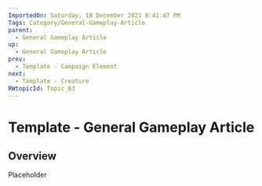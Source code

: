 ```yaml
---
ImportedOn: Saturday, 18 December 2021 8:41:47 PM
Tags: Category/General-Gameplay-Article
parent:
  - General Gameplay Article
up:
  - General Gameplay Article
prev:
  - Template - Campaign Element
next:
  - Template - Creature
RWtopicId: Topic_63
---
```

# Template - General Gameplay Article
## Overview
Placeholder

